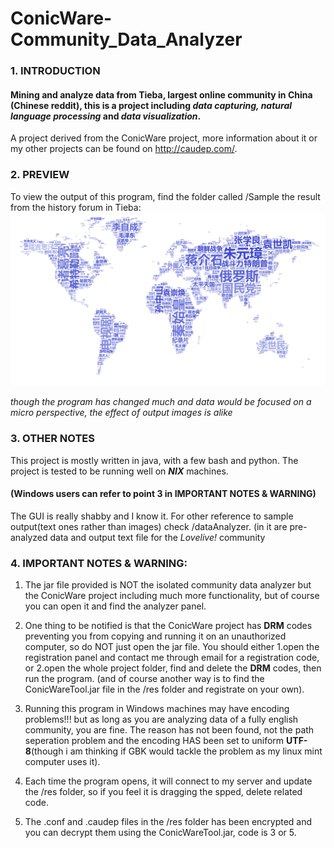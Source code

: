 # ConicWare-Community_Data_Analyzer
### 1. INTRODUCTION

#### Mining and analyze data from Tieba, largest online community in China (Chinese reddit), this is a project including *data capturing, natural language processing* and *data visualization*.

A project derived from the ConicWare project, more information about it or my other projects can be found on http://caudep.com/. 

### 2. PREVIEW
To view the output of this program, find the folder called /Sample
the result from the history forum in Tieba:
![](Sample/a.png)

*though the program has changed much and data would be focused on a micro perspective, the effect of output images is alike*

### 3. OTHER NOTES
This project is mostly written in java, with a few bash and python. The project is tested to be running well on ***NIX*** machines.
#### (Windows users can refer to point 3 in IMPORTANT NOTES & WARNING)

The GUI is really shabby and I know it. For other reference to sample output(text ones rather than images) check /dataAnalyzer. (in it are pre-analyzed data and output text file for the *Lovelive!* community 

### 4. IMPORTANT NOTES & WARNING:

1. The jar file provided is NOT the isolated community data analyzer but the ConicWare project including much more functionality, but of course you can open it and find the analyzer panel. 

2. One thing to be notified is that the ConicWare project has **DRM** codes preventing you from copying and running it on an unauthorized computer, so do NOT just open the jar file. You should either 1.open the registration panel and contact me through email for a registration code, or 2.open the whole project folder, find and delete the **DRM** codes, then run the program. (and of course another way is to find the ConicWareTool.jar file in the /res folder and registrate on your own).

3. Running this program in Windows machines may have encoding problems!!! but as long as you are analyzing data of a fully english community, you are fine. The reason has not been found, not the path seperation problem and the encoding HAS been set to uniform **UTF-8**(though i am thinking if GBK would tackle the problem as my linux mint computer uses it).

4. Each time the program opens, it will connect to my server and update the /res folder, so if you feel it is dragging the spped, delete related code.

5. The .conf and .caudep files in the /res folder has been encrypted and you can decrypt them using the ConicWareTool.jar, code is 3 or 5.
